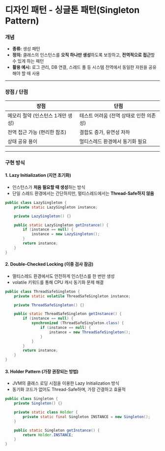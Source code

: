 # 디자인 패턴 - 싱글톤 패턴(Singleton Pattern)

### 개념
- **종류:** 생성 패턴
- **정의:** 클래스의 인스턴스를 **오직 하나만 생성**하도록 보장하고, **전역적으로 접근**할 수 있게 하는 패턴
- **활용 예시:** 로그 관리, DB 연결, 스레드 풀 등 시스템 전역에서 동일한 자원을 공유해야 할 때 사용

---

### 장점 / 단점

| 장점 | 단점 |
|------|------|
| 메모리 절약 (인스턴스 1개만 생성) | 테스트 어려움 (전역 상태로 인한 의존성) |
| 전역 접근 가능 (편리한 참조) | 결합도 증가, 유연성 저하 |
| 상태 공유 용이 | 멀티스레드 환경에서 동기화 필요 |

---

### 구현 방식

#### 1. Lazy Initialization (지연 초기화)
- 인스턴스가 **처음 필요할 때 생성**하는 방식
- 단일 스레드 환경에서는 간단하지만, 멀티스레드에서는 **Thread-Safe하지 않음**

```java
public class LazySingleton {
    private static LazySingleton instance;

    private LazySingleton() {}

    public static LazySingleton getInstance() {
        if (instance == null) {
            instance = new LazySingleton();
        }
        return instance;
    }
}
```
#### 2. Double-Checked Locking (이중 검사 잠금)
- 멀티스레드 환경에서도 안전하게 인스턴스를 한 번만 생성
- volatile 키워드를 통해 CPU 캐시 동기화 문제 해결

``` java
public class ThreadSafeSingleton {
    private static volatile ThreadSafeSingleton instance;

    private ThreadSafeSingleton() {}

    public static ThreadSafeSingleton getInstance() {
        if (instance == null) {
            synchronized (ThreadSafeSingleton.class) {
                if (instance == null) {
                    instance = new ThreadSafeSingleton();
                }
            }
        }
        return instance;
    }
}
```

#### 3. Holder Pattern (가장 권장되는 방법)
- JVM의 클래스 로딩 시점을 이용한 Lazy Initialization 방식
- 동기화 코드가 없어도 Thread-Safe하며, 가장 간결하고 효율적

```java
public class Singleton {
    private Singleton() {}

    private static class Holder {
        private static final Singleton INSTANCE = new Singleton();
    }

    public static Singleton getInstance() {
        return Holder.INSTANCE;
    }
}
```
